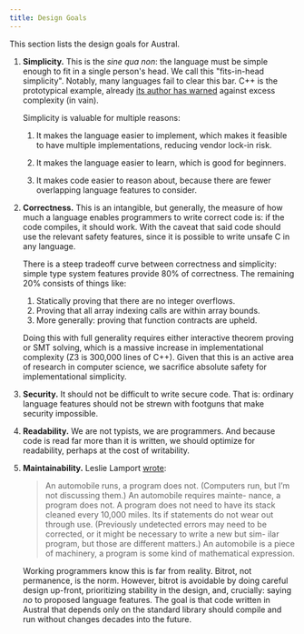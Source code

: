 ```yaml
---
title: Design Goals
---
```


This section lists the design goals for Austral.

1. **Simplicity.** This is the _sine qua non_: the language must be simple
   enough to fit in a single person's head. We call this "fits-in-head
   simplicity". Notably, many languages fail to clear this bar. C++ is the
   prototypical example, already [its author has warned][vasa] against excess
   complexity (in vain).

   Simplicity is valuable for multiple reasons:

   1. It makes the language easier to implement, which makes it feasible to have
      multiple implementations, reducing vendor lock-in risk.

   2. It makes the language easier to learn, which is good for beginners.

   3. It makes code easier to reason about, because there are fewer overlapping
      language features to consider.

2. **Correctness.** This is an intangible, but generally, the measure of how
   much a language enables programmers to write correct code is: if the code
   compiles, it should work. With the caveat that said code should use the
   relevant safety features, since it is possible to write unsafe C in any
   language.

   There is a steep tradeoff curve between correctness and simplicity: simple
   type system features provide 80% of correctness. The remaining 20% consists of things like:

   1. Statically proving that there are no integer overflows.
   2. Proving that all array indexing calls are within array bounds.
   3. More generally: proving that function contracts are upheld.

   Doing this with full generality requires either interactive theorem proving
   or SMT solving, which is a massive increase in implementational complexity
   (Z3 is 300,000 lines of C++). Given that this is an active area of research
   in computer science, we sacrifice absolute safety for implementational
   simplicity.

3. **Security.** It should not be difficult to write secure code. That is:
   ordinary language features should not be strewn with footguns that make
   security impossible.

4. **Readability.** We are not typists, we are programmers. And because code is
   read far more than it is written, we should optimize for readability, perhaps
   at the cost of writability.

5. **Maintainability.** Leslie Lamport [wrote][lamport]:

   >An automobile runs, a program does not. (Computers run, but I’m not
   >discussing them.) An automobile requires mainte- nance, a program does
   >not. A program does not need to have its stack cleaned every 10,000
   >miles. Its if statements do not wear out through use. (Previously undetected
   >errors may need to be corrected, or it might be necessary to write a new but
   >sim- ilar program, but those are different matters.) An automobile is a
   >piece of machinery, a program is some kind of mathematical expression.

   Working programmers know this is far from reality. Bitrot, not permanence, is
   the norm. However, bitrot is avoidable by doing careful design up-front,
   prioritizing stability in the design, and, crucially: saying _no_ to proposed
   language features. The goal is that code written in Austral that depends only
   on the standard library should compile and run without changes decades into
   the future.

[vasa]: https://www.stroustrup.com/P0977-remember-the-vasa.pdf
[lamport]: https://lamport.azurewebsites.net/pubs/future-of-computing.pdf
